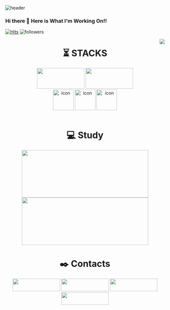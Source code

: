 <!--Header-->
![header](https://capsule-render.vercel.app/api?type=wave&color=auto&customColorList=0,2,2,5,30&height=300&section=header&text=Welcome%20GitHub&fontSize=80&fontAlignY=40&desc=GonoBae&animation=twinkling)
### Hi there 👋 Here is What I'm Working On!!
<!--Hits--> 
[![Hits](https://hits.seeyoufarm.com/api/count/incr/badge.svg?url=https://github.com/GonoBae&count_bg=%23099DD7&title_bg=%23555555&icon=&icon_color=%23E7E7E7&title=hits&edge_flat=false)](https://hits.seeyoufarm.com)
![followers](https://img.shields.io/github/followers/GonoBae?style=social)

<img align='right' src="http://mazassumnida.wtf/api/v2/generate_badge?boj=qldrhqorhsh">


<div align=center><h1>⏳ STACKS</h1></div>
<div align=center>
  <img src="https://img.shields.io/badge/unity-black?style=for-the-badge&logo=Unity&logoColor=white", width = "150" height = "65">
  <img src="https://img.shields.io/badge/unreal-black?style=for-the-badge&logo=Unreal Engine&logoColor=#0E1128", width = "150" height = "65"> <br>
  <img src="https://techstack-generator.vercel.app/csharp-icon.svg" alt="icon" width="65" height="65" />
  <img src="https://techstack-generator.vercel.app/cpp-icon.svg" alt="icon" width="65" height="65" />
  <img src="https://techstack-generator.vercel.app/python-icon.svg" alt="icon" width="65" height="65" />
  <!-- <img src="https://img.shields.io/badge/C-339AF0?style=for-the-badge&logo=C&logoColor=white", width = "100", height = "100"> -->
</div>

<br/>


<div align=middle><h1>💻 Study</h1></div>
<div align=middle>
<!--GitHub Stats-->
<img align='' src="https://github-readme-stats.vercel.app/api?username=GonoBae&theme=tokyonight&show_icons=true", width = 400, height = 150>
<!--Top Langs-->
<img align='' src="https://github-readme-stats.vercel.app/api/top-langs/?username=GonoBae&layout=compact&theme=tokyonight", width = 400, height = 150>



<div align=middle><h1>✒️ Contacts</h1></div>
<a href="https://medium.com/@qldrhqorhsh" target="_blank"><img src="https://img.shields.io/badge/MediumBlog-important?style=flat&logo=Medium&logoColor=white", width = "150" height = "40"/></a>
<a href="https://gonobae.github.io/" target="_blank"><img src="https://img.shields.io/badge/GitHubPost-important?style=flat&logo=GitHub Pages&logoColor=white", width = "150" height = "40"/></a>
<a href="https://www.youtube.com/watch?v=dwD6tOVq3Vw" target="_blank"><img src="https://img.shields.io/badge/R D R-important?style=flat&logo=YouTube&logoColor=white", width = "150" height = "40"/></a>
<a href="https://www.youtube.com/watch?v=hJs4BHvKOXk" target="_blank"><img src="https://img.shields.io/badge/To Dream-important?style=flat&logo=YouTube&logoColor=white", width = "150" height = "40"/></a>
</div>
